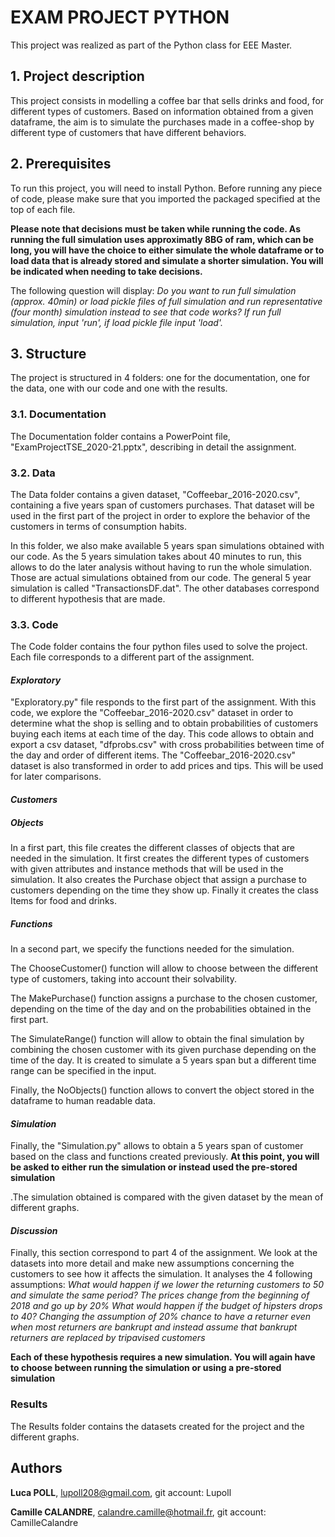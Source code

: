 # EXAM PROJECT PYTHON

This project was realized as part of the Python class for EEE Master.  

## 1. Project description

This project consists in modelling a coffee bar that sells drinks and food, for different
types of customers. Based on information obtained from a given dataframe, the aim is to simulate 
the purchases made in a coffee-shop by different type of customers that have different behaviors.

## 2. Prerequisites
To run this project, you will need to install Python. Before running any piece of code, please make sure that 
you imported the packaged specified at the top of each file. 

**Please note that decisions must be taken while running the code. As running the full simulation uses 
approximatly 8BG of ram, which can be long, you will have the choice to either simulate the whole dataframe or to 
load data that is already stored and simulate a shorter simulation. You will be indicated when needing to take 
decisions.**

The following question will display: 
*Do you want to run full simulation (approx. 40min) or load pickle files of full simulation and run 
 representative (four month) simulation instead to see that code works? If run full simulation, 
 input 'run', if load pickle file input 'load'.*

## 3. Structure
The project is structured in 4 folders: one for the documentation, one for the data, one with our code and one 
with the results.

### 3.1. Documentation
The Documentation folder contains a PowerPoint file, "ExamProjectTSE_2020-21.pptx", 
describing in detail the assignment. 

### 3.2. Data
The Data folder contains a given dataset, "Coffeebar_2016-2020.csv", containing a five years span of customers purchases. 
That dataset will be used in the first part of the project in order to explore the behavior of the customers in terms of 
consumption habits. 

In this folder, we also make available 5 years span simulations obtained with our code. 
As the 5 years simulation takes about 40 minutes to run, this allows to do the later analysis 
without having to run the whole simulation. Those are actual simulations obtained from our code.
The general 5 year simulation is called "TransactionsDF.dat". The other databases correspond to 
different hypothesis that are made. 

### 3.3. Code
The Code folder contains the four python files used to solve the project. Each file corresponds to a different part of 
the assignment. 

#### *Exploratory*
"Exploratory.py" file responds to the first part of the assignment. With this code, we  explore the 
"Coffeebar_2016-2020.csv" dataset in order to determine what the shop is selling and to obtain probabilities of
customers buying each items at each time of the day. This code allows to obtain and export a csv dataset, "dfprobs.csv" 
with cross probabilities between time of the day and order of different items.
The "Coffeebar_2016-2020.csv" dataset is also transformed in order to add prices and tips. This will be used for later 
comparisons. 

#### *Customers*
##### *Objects*
In a first part, this file creates the different classes of objects that are needed in the simulation. 
It first creates the different types of customers with given attributes and instance methods that will be used in
the simulation. It also creates the Purchase object that assign a purchase to customers depending on the time they show
up. Finally it creates the  class Items for food and drinks.

##### *Functions*
In a second part, we specify the functions needed for the simulation. 

The ChooseCustomer() function will allow to choose between the different type of customers, taking into account their 
solvability.

The MakePurchase() function assigns a purchase to the chosen customer, depending on the time of the day and on the 
probabilities obtained in the first part.

The SimulateRange() function will allow to obtain the final simulation by combining the chosen customer with its given 
purchase depending on the time of the day. It is created to simulate a 5 years span but a different time range can be 
specified in the input. 

Finally, the NoObjects() function allows to convert the object stored in the dataframe to human readable data.

#### *Simulation*
Finally, the "Simulation.py" allows to obtain a 5 years span of customer based on the class and functions created 
previously. **At this point, you will be asked to either run the simulation or instead used the pre-stored
simulation**

.The simulation obtained is compared with the given dataset by the mean of different graphs.

#### *Discussion*
Finally, this section correspond to part 4 of the assignment. We look at the datasets into more detail and make new
assumptions concerning the customers to see how it affects the simulation.
It analyses the 4 following assumptions: 
*What would happen if we lower the returning customers to 50 and simulate the same period?*
*The prices change from the beginning of 2018 and go up by 20%*
*What would happen if the budget of hipsters drops to 40?*
*Changing the assumption of 20% chance to have a returner even when most returners are bankrupt and instead assume
that bankrupt returners are replaced by tripavised customers*

**Each of these hypothesis requires a new simulation. You will again have to choose between running the simulation or
using a pre-stored simulation**

### Results
The Results folder contains the datasets created for the project and the different graphs.


## Authors
**Luca POLL**, lupoll208@gmail.com, git account: Lupoll

**Camille CALANDRE**, calandre.camille@hotmail.fr, git account: CamilleCalandre
